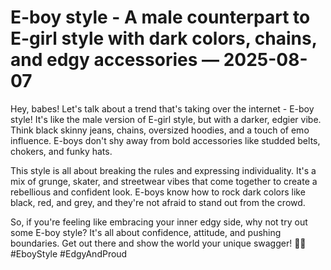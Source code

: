 # E-boy style - A male counterpart to E-girl style with dark colors, chains, and edgy accessories — 2025-08-07

Hey, babes! Let's talk about a trend that's taking over the internet - E-boy style! It's like the male version of E-girl style, but with a darker, edgier vibe. Think black skinny jeans, chains, oversized hoodies, and a touch of emo influence. E-boys don't shy away from bold accessories like studded belts, chokers, and funky hats.

This style is all about breaking the rules and expressing individuality. It's a mix of grunge, skater, and streetwear vibes that come together to create a rebellious and confident look. E-boys know how to rock dark colors like black, red, and grey, and they're not afraid to stand out from the crowd.

So, if you're feeling like embracing your inner edgy side, why not try out some E-boy style? It's all about confidence, attitude, and pushing boundaries. Get out there and show the world your unique swagger! 🖤✨ #EboyStyle #EdgyAndProud
